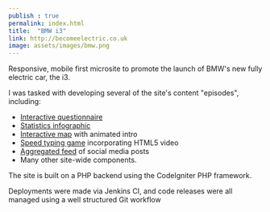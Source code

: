 ```yaml
---
publish : true
permalink: index.html
title:  "BMW i3"
link: http://becomeelectric.co.uk
image: assets/images/bmw.png
---
```


Responsive, mobile first microsite to promote the launch of BMW's new fully electric car, the i3.

I was tasked with developing several of the site's content "episodes", including: 

- <a href="https://www.becomeelectric.co.uk/itest" target="_blank">Interactive questionnaire</a>
- <a href="https://www.becomeelectric.co.uk/hub/episode/7" target="_blank">Statistics infographic</a>
- <a href="https://www.becomeelectric.co.uk/hub/episode/5" target="_blank">Interactive map</a> with animated intro
- <a href="https://www.becomeelectric.co.uk/hub/episode/6" target="_blank">Speed typing game</a> incorporating HTML5 video
- <a href="https://www.becomeelectric.co.uk/hub/episode/8" target="_blank">Aggregated feed</a> of social media posts
- Many other site-wide components.

The site is built on a PHP backend using the CodeIgniter PHP framework.

Deployments were made via Jenkins CI, and code releases were all managed using a well structured Git workflow

